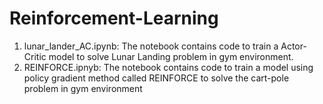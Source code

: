 # Reinforcement-Learning
1. lunar_lander_AC.ipynb: The notebook contains code to train a Actor-Critic model to solve Lunar Landing problem in gym environment.
2. REINFORCE.ipnyb: The notebook contains code to train a model using policy gradient method called REINFORCE to solve the cart-pole problem in gym environment
